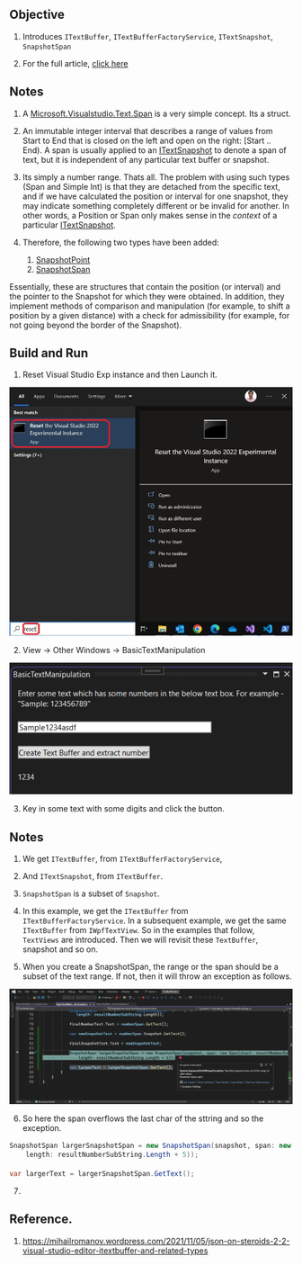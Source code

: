## Objective

1. Introduces `ITextBuffer`, `ITextBufferFactoryService`, `ITextSnapshot`, `SnapshotSpan`

2. For the full article, [click here](1-ITextBuffer.md)

## Notes

1. A [Microsoft.Visualstudio.Text.Span](https://learn.microsoft.com/en-us/dotnet/api/microsoft.visualstudio.text.span) is a very simple concept. Its a struct.

2. An immutable integer interval that describes a range of values from Start to End that is closed on the left and open on the right: [Start .. End). A span is usually applied to an [ITextSnapshot](https://learn.microsoft.com/en-us/dotnet/api/microsoft.visualstudio.text.itextsnapshot) to denote a span of text, but it is independent of any particular text buffer or snapshot.

3. Its simply a number range. Thats all. The problem with using such types (Span and Simple Int) is that they are detached from the specific text, and if we have calculated the position or interval for one snapshot, they may indicate something completely different or be invalid for another. In other words, a Position or Span only makes sense in the *context* of a particular [ITextSnapshot](https://learn.microsoft.com/en-us/dotnet/api/microsoft.visualstudio.text.itextsnapshot). 

4. Therefore, the following two types have been added:

   1. [SnapshotPoint](https://docs.microsoft.com/en-us/dotnet/api/microsoft.visualstudio.text.snapshotpoint)
   2. [SnapshotSpan](https://docs.microsoft.com/en-us/dotnet/api/microsoft.visualstudio.text.snapshotspan)

Essentially, these are structures that contain the position (or interval) and the pointer to the Snapshot for which they were obtained. In addition, they implement methods of comparison and manipulation (for example, to shift a position by a given distance) with a check for admissibility (for example, for not going beyond the border of the Snapshot).

## Build and Run
1. Reset Visual Studio Exp instance and then Launch it.

![Reset Visual Studio Exp](../200500-VSixBlankProjectAnalysis/images/57_50_ResetVsExpIntance.jpg)

2. View -> Other Windows -> BasicTextManipulation

![Extract Numbers](Images/69_50_BuildAndRun.png)

3. Key in some text with some digits and click the button.

## Notes

1. We get `ITextBuffer`, from `ITextBufferFactoryService`, 

2. And `ITextSnapshot`, from `ITextBuffer`.

3. `SnapshotSpan` is a subset of `Snapshot`.

4. In this example, we get the `ITextBuffer` from `ITextBufferFactoryService`. In a subsequent example, we get the same `ITextBuffer` from `IWpfTextView`. So in the examples that follow, `TextViews` are introduced. Then we will revisit these `TextBuffer`, snapshot and so on. 

5. When you create a SnapshotSpan, the range or the span should be a subset of the text range. If not, then it will throw an exception as follows.

![Exception](Images/70_50_Exception.png)

6. So here the span overflows the last char of the sttring and so the exception.

```cs
SnapshotSpan largerSnapshotSpan = new SnapshotSpan(snapshot, span: new Span(start: resultNumberSubStringIndex,
    length: resultNumberSubString.Length + 5));

var largerText = largerSnapshotSpan.GetText();
```

7. 


## Reference.
1. https://mihailromanov.wordpress.com/2021/11/05/json-on-steroids-2-2-visual-studio-editor-itextbuffer-and-related-types


